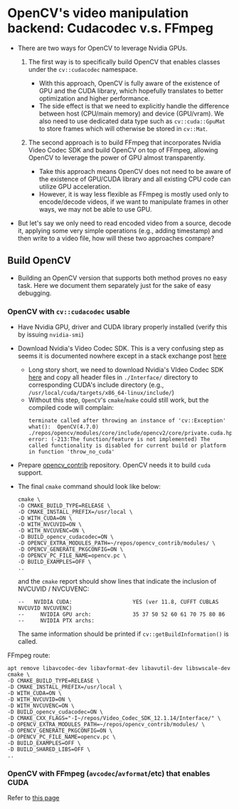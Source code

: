 # OpenCV's video manipulation backend: Cudacodec v.s. FFmpeg

* There are two ways for OpenCV to leverage Nvidia GPUs.

  1. The first way is to specifically build OpenCV that enables classes under
  the `cv::cudacodec` namespace.
      * With this approach, OpenCV is fully aware of the existence of GPU
      and the CUDA library, which hopefully translates to better optimization
      and higher performance.
      * The side effect is that we need to explicitly handle the difference
      between host (CPU/main memory) and device (GPU/vram). We also need to
      use dedicated data type such as `cv::cuda::GpuMat` to store frames
      which will otherwise be stored in `cv::Mat`.

  1. The second approach is to build FFmpeg that incorporates Nvidia Video
  Codec SDK and build OpenCV on top of FFmpeg, allowing OpenCV to leverage
  the power of GPU almost transparently.
      * Take this approach means OpenCV does not need to be aware of the
      existence of GPU/CUDA library and all existing CPU code can utilize
      GPU acceleration.
      * However, it is way less flexible as FFmpeg is mostly used only to
      encode/decode videos, if we want to manipulate frames in other ways,
      we may not be able to use GPU.

* But let's say we only need to read encoded video from a source, decode it,
applying some very simple operations (e.g., adding timestamp) and then write
to a video file, how will these two approaches compare?

## Build OpenCV

* Building an OpenCV version that supports both method proves no easy task.
Here we document them separately just for the sake of easy debugging.

### OpenCV with `cv::cudacodec` usable

* Have Nvidia GPU, driver and CUDA library properly installed (verify this
by issuing `nvidia-smi`)

* Download Nvidia's Video Codec SDK. This is a very confusing step as seems
it is documented nowhere except in a stack exchange post
[here](https://stackoverflow.com/questions/65740367/reading-a-video-on-gpu-using-c-and-cuda)
  * Long story short, we need to download Nvidia's VIdeo Codec SDK
  [here](https://developer.nvidia.com/video-codec-sdk) and copy all header files
  in `./Interface/` directory to corresponding CUDA's include directory
  (e.g., `/usr/local/cuda/targets/x86_64-linux/include/`)
  * Without this step, `OpenCV`'s `cmake`/`make` could still work, but the
  compiled code will complain:
    ```
    terminate called after throwing an instance of 'cv::Exception'
    what():  OpenCV(4.7.0) ./repos/opencv/modules/core/include/opencv2/core/private.cuda.hpp:112: error: (-213:The function/feature is not implemented) The called functionality is disabled for current build or platform in function 'throw_no_cuda'
    ```

* Prepare [opencv_contrib](https://github.com/opencv/opencv_contrib) repository.
OpenCV needs it to build `cuda` support.

* The final `cmake` command should look like below:

  ```
  cmake \
  -D CMAKE_BUILD_TYPE=RELEASE \
  -D CMAKE_INSTALL_PREFIX=/usr/local \
  -D WITH_CUDA=ON \
  -D WITH_NVCUVID=ON \
  -D WITH_NVCUVENC=ON \
  -D BUILD_opencv_cudacodec=ON \
  -D OPENCV_EXTRA_MODULES_PATH=~/repos/opencv_contrib/modules/ \
  -D OPENCV_GENERATE_PKGCONFIG=ON \
  -D OPENCV_PC_FILE_NAME=opencv.pc \
  -D BUILD_EXAMPLES=OFF \
  ..
  ```
  and the `cmake` report should show lines that indicate the inclusion of NVCUVID / NVCUVENC:
  ```
  --   NVIDIA CUDA:                   YES (ver 11.8, CUFFT CUBLAS NVCUVID NVCUVENC)
  --     NVIDIA GPU arch:             35 37 50 52 60 61 70 75 80 86
  --     NVIDIA PTX archs:
  ```

  The same information should be printed if `cv::getBuildInformation()` is called.

FFmpeg route:

```
apt remove libavcodec-dev libavformat-dev libavutil-dev libswscale-dev
cmake \
-D CMAKE_BUILD_TYPE=RELEASE \
-D CMAKE_INSTALL_PREFIX=/usr/local \
-D WITH_CUDA=ON \
-D WITH_NVCUVID=ON \
-D WITH_NVCUVENC=ON \
-D BUILD_opencv_cudacodec=ON \
-D CMAKE_CXX_FLAGS="-I~/repos/Video_Codec_SDK_12.1.14/Interface/" \
-D OPENCV_EXTRA_MODULES_PATH=~/repos/opencv_contrib/modules/ \
-D OPENCV_GENERATE_PKGCONFIG=ON \
-D OPENCV_PC_FILE_NAME=opencv.pc \
-D BUILD_EXAMPLES=OFF \
-D BUILD_SHARED_LIBS=OFF \
..
```

### OpenCV with FFmpeg (`avcodec`/`avformat`/etc) that enables CUDA

Refer to [this page](https://github.com/alex-lt-kong/camera-server/blob/main/helper/build-notes.md)